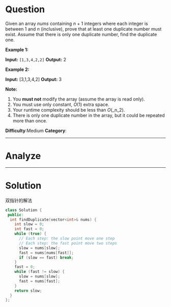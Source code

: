 
# Question
Given an array  _nums_  containing  _n_  + 1 integers where each integer is between 1 and  _n_  (inclusive), prove that at least one duplicate number must exist. Assume that there is only one duplicate number, find the duplicate one.

**Example 1:**

**Input:** `[1,3,4,2,2]`
**Output:** 2

**Example 2:**

**Input:** [3,1,3,4,2]
**Output:** 3

**Note:**

1. You  **must not**  modify the array (assume the array is read only).
2. You must use only constant,  _O_(1) extra space.
3. Your runtime complexity should be less than  _O_(_n_2).
4. There is only one duplicate number in the array, but it could be repeated more than once.

**Difficulty**:Medium
**Category**:


------------

# Analyze

------------

# Solution

双指针的解法


```cpp
class Solution {
 public:
  int findDuplicate(vector<int>& nums) {
    int slow = 0;
    int fast = 0;
    while (true) {
      // Each step: the slow point move one step
      // Each step: the fast point move two steps
      slow = nums[slow];
      fast = nums[nums[fast]];
      if (slow == fast) break;
    }
    fast = 0;
    while (fast != slow) {
      slow = nums[slow];
      fast = nums[fast];
    }
    return slow;
  }
};

```

